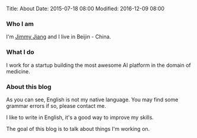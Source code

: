 Title: About
Date: 2015-07-18 08:00
Modified: 2016-12-09 08:00

### Who I am

I'm [Jimmy Jiang](http://jglwiz.github.io) and I live in Beijin - China.

### What I do

I work for a startup building the most awesome AI platform in the domain of medicine.

### About this blog

As you can see, English is not my native language. You may find some grammar errors if so, please contact me.

I like to write in English, it's a good way to improve my skills. 

The goal of this blog is to talk about things I'm working on.
